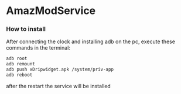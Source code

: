 # AmazModService

### How to install

After connecting the clock and installing adb on the pc, execute these commands in the terminal:
```bash
adb root
adb remount
adb push xDripwidget.apk /system/priv-app
adb reboot
 ```
 
 after the restart the service will be installed
